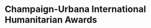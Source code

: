 Champaign-Urbana International Humanitarian Awards
==================================================
